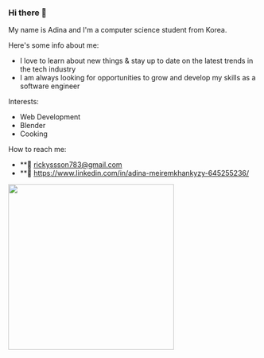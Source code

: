 ### Hi there 👋
My name is Adina and I'm a computer science student from Korea. 

Here's some info about me:
- I love to learn about new things & stay up to date on the latest trends in the tech industry 
- I am always looking for opportunities to grow and develop my skills as a software engineer 

Interests:
- Web Development
- Blender
- Cooking

How to reach me:
- **🚀 rickyssson783@gmail.com
- **🚀 https://www.linkedin.com/in/adina-meiremkhankyzy-645255236/
<!-- <i><h3 style="text-align:center;" >Currently using | learning :</h3></i>
<div>
<img src="https://camo.githubusercontent.com/444281fc4b5f8aaaa82d6d1c0e6fb26c4dfac66f543beb80d32300c6230e1f64/68747470733a2f2f696d672e736869656c64732e696f2f62616467652f2d5675652e6a732d3432423838333f7374796c653d666c61742d737175617265266c6f676f3d5675652e6a73266c6f676f436f6c6f723d7768697465" height=23>
<img src="https://camo.githubusercontent.com/e1840b4e176feb06e47500d5d74d65041ac3f193192174097956f2bea2ceea5f/68747470733a2f2f696d672e736869656c64732e696f2f62616467652f2d4d7953514c2d4632393131313f7374796c653d666c61742d737175617265266c6f676f3d4d7953514c266c6f676f436f6c6f723d7768697465" height=23>
<img src="https://camo.githubusercontent.com/4ccb4da96a82f54721a81d782267bd1b2eb1cc3ce8104d126d92cb41448d4a5f/68747470733a2f2f696d672e736869656c64732e696f2f62616467652f2d496e736f6d6e69612d3538343942453f7374796c653d666c61742d737175617265266c6f676f3d496e736f6d6e6961266c6f676f436f6c6f723d7768697465" height=23>
<img src="https://camo.githubusercontent.com/0c7d354a8e20ec01d52ae5e4b3d06b3d8c04213e62385491526136fdb81931d7/68747470733a2f2f696d672e736869656c64732e696f2f62616467652f2d48544d4c352d4533344632363f7374796c653d666c61742d737175617265266c6f676f3d48544d4c35266c6f676f436f6c6f723d7768697465" height=23>
<img src="https://camo.githubusercontent.com/f014cb541d93c2f1aeabc747e1f91385dc47de746c112eb1cdfe1d599c4edaf2/68747470733a2f2f696d672e736869656c64732e696f2f62616467652f2d435353332d3135373242363f7374796c653d666c61742d737175617265266c6f676f3d43535333266c6f676f436f6c6f723d7768697465" height=23>
</div>
<hr>
-->

  <div style="display: flex;">
    <td valign="top"><img width="333px"  src="https://github-readme-stats.vercel.app/api/top-langs/?username=jecraftx&layout=compact&show_icons=true&title_color=blue&icon_color=blue&text_color=blue&bg_color=white"/></td>
  </div>



